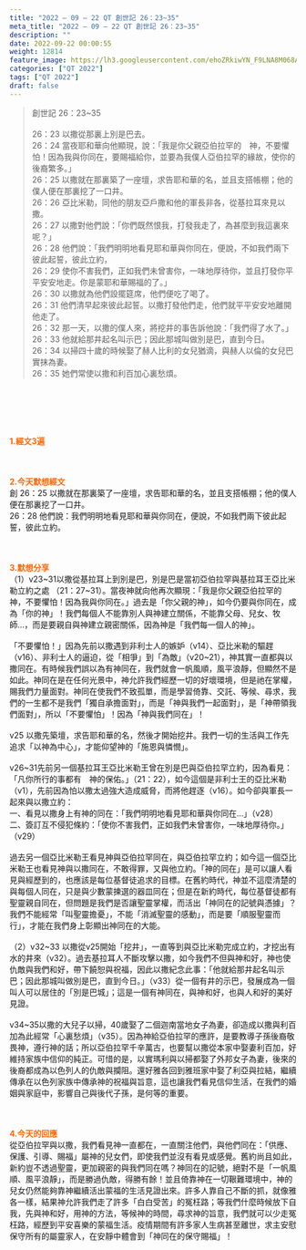 ```yaml
---
title: "2022 – 09 – 22 QT 創世記 26：23~35"
meta_title: "2022 – 09 – 22 QT 創世記 26：23~35"
description: ""
date: 2022-09-22 00:00:55
weight: 12814
feature_image: https://lh3.googleusercontent.com/ehoZRkiwYN_F9LNA8M068AYxt73EavCZno-PD1cJRuf5BbSkQVUWr3gNEbt5kSs28Pb_Elg17kSrtf9ybWvojWoMV6I4tPM3vGRGDq6GkKkPdL2Gut4QAIw4-uykKUAtNiKgQKntvsU=w800
categories: ["QT 2022"]
tags: ["QT 2022"]
draft: false
---
```


<blockquote>創世記 26：23~35<br />
<br />
26：23 以撒從那裏上別是巴去。<br />
26：24 當夜耶和華向他顯現，說：「我是你父親亞伯拉罕的　神，不要懼怕！因為我與你同在，要賜福給你，並要為我僕人亞伯拉罕的緣故，使你的後裔繁多。」<br />
26：25 以撒就在那裏築了一座壇，求告耶和華的名，並且支搭帳棚；他的僕人便在那裏挖了一口井。<br />
26：26 亞比米勒，同他的朋友亞戶撒和他的軍長非各，從基拉耳來見以撒。<br />
26：27 以撒對他們說：「你們既然恨我，打發我走了，為甚麼到我這裏來呢？」<br />
26：28 他們說：「我們明明地看見耶和華與你同在，便說，不如我們兩下彼此起誓，彼此立約，<br />
26：29 使你不害我們，正如我們未曾害你，一味地厚待你，並且打發你平平安安地走。你是蒙耶和華賜福的了。」<br />
26：30 以撒就為他們設擺筵席，他們便吃了喝了。<br />
26：31 他們清早起來彼此起誓。以撒打發他們走，他們就平平安安地離開他走了。<br />
26：32 那一天，以撒的僕人來，將挖井的事告訴他說：「我們得了水了。」<br />
26：33 他就給那井起名叫示巴；因此那城叫做別是巴，直到今日。<br />
26：34 以掃四十歲的時候娶了赫人比利的女兒猶滴，與赫人以倫的女兒巴實抹為妻。<br />
26：35 她們常使以撒和利百加心裏愁煩。</blockquote><br />
&nbsp;<br />
<br />
&nbsp;<br />
<br />
<span style="color: #ff6600;"><strong>1.經文3遍</strong></span><br />
<br />
&nbsp;<br />
<br />
<span style="color: #ff6600;"><strong>2.今天默想經文<br />
</strong></span>創 26：25 以撒就在那裏築了一座壇，求告耶和華的名，並且支搭帳棚；他的僕人便在那裏挖了一口井。<br />
26：28 他們說：我們明明地看見耶和華與你同在，便說，不如我們兩下彼此起誓，彼此立約。<br />
<br />
&nbsp;<br />
<br />
<strong><span style="color: #ff6600;">3.默想分享<br />
</span></strong>（1）v23~31以撒從基拉耳上到別是巴，別是巴是當初亞伯拉罕與基拉耳王亞比米勒立約之處 （21：27~31）。當夜神就向他再次顯現：「我是你父親亞伯拉罕的　神，不要懼怕！因為我與你同在。」過去是「你父親的神」，如今仍要與你同在，成為「你的神」！我們每個人不能靠別人與神建立關係，不能靠父母、兒女、牧師…，而是要親自與神建立親密關係，因為神是「我們每一個人的神」。<br />
<br />
「不要懼怕！」因為先前以撒遇到非利士人的嫉妒（v14）、亞比米勒的驅趕（v16）、非利士人的逼迫，從「相爭」到「為敵」（v20~21），神其實一直都與以撒同在。有時候我們誤以為有神同在，我們就會一帆風順，風平浪靜，但顯然不是如此。神同在是在任何光景中，神允許我們經歷一切的好壞環境，但是祂在掌權，賜我們力量面對。神同在使我們不致孤單，而是學習倚靠、交託、等候、尋求，我們的一生都不是我們「獨自承擔面對」，而是「神與我們一起面對」，是「神帶領我們面對」，所以「不要懼怕」！因為「神與我們同在」！<br />
<br />
v25 以撒先築壇，求告耶和華的名，然後才開始挖井。我們一切的生活與工作先追求「以神為中心」，才能仰望神的「施恩與憐憫」。<br />
<br />
v26~31先前另一個基拉耳王亞比米勒王曾在別是巴與亞伯拉罕立約，因為看見：「凡你所行的事都有　神的保佑。」（21：22），如今這個是非利士王的亞比米勒（v1），先前因為怕以撒太過強大造成威脅，而將他趕逐（v16）。如今卻與軍長一起來與以撒立約：<br />
一、看見以撒身上有神的同在：「我們明明地看見耶和華與你同在…」（v28）<br />
二、簽訂互不侵犯條約：「使你不害我們，正如我們未曾害你，一味地厚待你。」（v29）<br />
<br />
過去另一個亞比米勒王看見神與亞伯拉罕同在，與亞伯拉罕立約；如今這一個亞比米勒王也看見神與以撒同在，不敢得罪，又與他立約。「神的同在」是可以讓人看見與經歷到的，也應該是每位基督徒追求的目標。在舊約時代，神並不這麼清楚的與每個人同在，只是與少數蒙揀選的器皿同在；但是在新約時代，每位基督徒都有聖靈親自同在，但問題是我們是否讓聖靈掌權，而活出「神同在的記號與憑據」？我們不能經常「叫聖靈擔憂」，不能「消滅聖靈的感動」，而是要「順服聖靈而行」，才能在我們身上彰顯出神同在的大能。<br />
<br />
（2）v32~33 以撒從v25開始「挖井」，一直等到與亞比米勒完成立約，才挖出有水的井來（v32）。過去基拉耳人不斷攻擊以撒，如今我們不但與神和好，神也使仇敵與我們和好，帶下饒恕與祝福，因此以撒紀念此事：「他就給那井起名叫示巴；因此那城叫做別是巴，直到今日。」（v33）從一個有井的示巴，發展成為一個叫人可以居住的「別是巴城」；這是一個有神同在，與神和好，也與人和好的美好見證。<br />
<br />
v34~35以撒的大兒子以掃，40歲娶了二個迦南當地女子為妻，卻造成以撒與利百加為此經常「心裏愁煩」（v35）。因為神給亞伯拉罕的應許，是要教導子孫後裔敬畏神，遵行神的話；所以亞伯拉罕千辛萬古，也要幫以撒從本家中娶妻利百加，好維持家族中信仰的純正。可惜的是，以實瑪利與以掃都娶了外邦女子為妻，後來的後裔都成為以色列人的仇敵與攔阻。還好雅各回到雅班家中娶了利亞與拉結，繼續傳承在以色列家族中傳承神的祝福與旨意，這也讓我們看見信仰生活，在我們的婚姻與家庭中，影響自己與後代子孫，是何等的重要。<br />
<br />
&nbsp;<br />
<br />
<strong><span style="color: #ff6600;">4.今天的回應<br />
</span></strong>從亞伯拉罕與以撒，我們看見神一直都在，一直關注他們，與他們同在：「供應、保護、引導、賜福」屬神的兒女們，即使我們並沒有看見或感覺。舊約尚且如此，新約豈不透過聖靈，更加親密的與我們同在嗎？神同在的記號，絕對不是「一帆風順、風平浪靜」，而是勝過仇敵，得勝有餘！並且倚靠神在一切鞎難環境中，神的兒女仍然能夠靠神繼續活出蒙福的生活見證出來。許多人靠自己不斷的抓，就像雅各一樣，結果神允許我們走了許多「白白受苦」的冤枉路；等我們什麼時候放下自我，先與神和好，用神的方法，等候神的時間，尋求神的旨意，我們就可以少走冤枉路，經歷到平安喜樂的蒙福生活。疫情期間有許多家人生病甚至離世，求主安慰保守所有的屬靈家人，在安靜中體會到「神同在的保守賜福」！<br />
<br />
&nbsp;
        